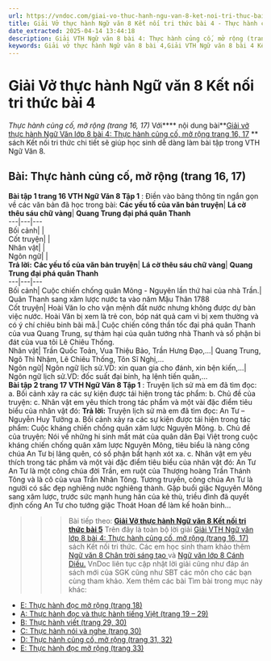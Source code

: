 ```yaml
---
url: https://vndoc.com/giai-vo-thuc-hanh-ngu-van-8-ket-noi-tri-thuc-bai-4-319820
title: Giải Vở thực hành Ngữ văn 8 Kết nối tri thức bài 4 - Thực hành củng cố, mở rộng (trang 16, 17) - VnDoc.com
date_extracted: 2025-04-14 13:44:18
description: Giải VTH Ngữ văn 8 bài 4: Thực hành củng cố, mở rộng (trang 16, 17) sách Kết nối tri thức có đáp án chi tiết cho các bạn cùng tham khảo.
keywords: Giải vở thực hành Ngữ văn 8 bài 4,Giải VTH Ngữ văn 8 bài 4 Kết nối tri thức,Giải vở thực hành Ngữ văn KNTT lớp 8,Ngữ văn lớp 8,Ngữ văn lớp 8 Kết nối tri thức,giải vở thực hành Ngữ văn lớp 8,bài Thực hành củng cố,mở rộng (trang 16,17)
---
```


# Giải Vở thực hành Ngữ văn 8 Kết nối tri thức bài 4
 _Thực hành củng cố, mở rộng \(trang 16, 17\)_
Với**** nội dung bài**[Giải vở thực hành Ngữ Văn lớp 8 bài 4: Thực hành củng cố, mở rộng trang 16, 17](<https://vndoc.com/giai-vo-thuc-hanh-ngu-van-8-ket-noi-tri-thuc-bai-4-319820>) ** sách Kết nối tri thức chi tiết sẽ giúp học sinh dễ dàng làm bài tập trong VTH Ngữ Văn 8.
## **Bài: Thực hành củng cố, mở rộng \(trang 16, 17\)**
**Bài tập 1 trang 16 VTH Ngữ Văn 8 Tập 1** : Điền vào bảng thông tin ngắn gọn về các văn bản đã học trong bài:
**Các yếu tố của văn bản truyện**| **Lá cờ thêu sáu chữ vàng**| **Quang Trung đại phá quân Thanh**  
---|---|---  
Bối cảnh| |   
Cốt truyện| |   
Nhân vật| |   
Ngôn ngữ| |   
**Trả lời:**
**Các yếu tố của văn bản truyện**| **Lá cờ thêu sáu chữ vàng**| **Quang Trung đại phá quân Thanh**  
---|---|---  
Bối cảnh| Cuộc chiến chống quân Mông - Nguyên lần thứ hai của nhà Trần.| Quân Thanh sang xâm lược nước ta vào năm Mậu Thân 1788  
Cốt truyện| Hoài Văn lo cho vận mệnh đất nước nhưng không được dự bàn việc nước. Hoài Văn bị xem là trẻ con, bóp nát quả cam vì bị xem thường và có ý chí chiêu binh bãi mã.| Cuộc chiến công thần tốc đại phá quân Thanh của vua Quang Trung, sự thảm hại của quân tướng nhà Thanh và số phận bi đát của vua tôi Lê Chiêu Thống.  
Nhân vật| Trần Quốc Toản, Vua Thiệu Bảo, Trần Hưng Đạo,…| Quang Trung, Ngô Thì Nhậm, Lê Chiêu Thống, Tôn Sĩ Nghị,…  
Ngôn ngữ| Ngôn ngữ lịch sử.VD: xin quan gia cho đánh, xin bện kiến,…| Ngôn ngữ lịch sử.VD: đốc suất đại binh, hạ lệnh tiến quân,…  
**Bài tập 2 trang 17 VTH Ngữ Văn 8 Tập 1** : Truyện lịch sử mà em đã tìm đọc:
a. Bối cảnh xảy ra các sự kiện được tái hiện trong tác phẩm:
b. Chủ đề của truyện:
c. Nhân vật em yêu thích trong tác phẩm và một vài đặc điểm tiêu biểu của nhân vật đó:
**Trả lời:**
Truyện lịch sử mà em đã tìm đọc: An Tư – Nguyễn Huy Tưởng
a. Bối cảnh xảy ra các sự kiện được tái hiện trong tác phẩm: Cuộc kháng chiến chống quân xâm lược Nguyên Mông.
b. Chủ đề của truyện: Nói về những hi sinh mất mát của quân dân Đại Việt trong cuộc kháng chiến chống quân xâm lược Nguyên Mông, tiêu biểu là nàng công chúa An Tư bị lãng quên, có số phận bất hạnh xót xa.
c. Nhân vật em yêu thích trong tác phẩm và một vài đặc điểm tiêu biểu của nhân vật đó: An Tư
An Tư là một công chúa đời Trần, em ruột của Thượng hoàng Trần Thánh Tông và là cô của vua Trần Nhân Tông. Tương truyền, công chúa An Tư là người có sắc đẹp nghiêng nước nghiêng thành. Gặp buổi giặc Nguyên Mông sang xâm lược, trước sức mạnh hung hãn của kẻ thù, triều đình đã quyết định cống An Tư cho tướng giặc Thoát Hoan để làm kế hoãn binh...
>>> Bài tiếp theo: [**Giải Vở thực hành Ngữ văn 8 Kết nối tri thức bài 5**](<https://vndoc.com/giai-vo-thuc-hanh-ngu-van-8-ket-noi-tri-thuc-bai-5-319823>)
Trên đây là toàn bộ lời giải [Giải VTH Ngữ văn lớp 8 bài 4: Thực hành củng cố, mở rộng \(trang 16, 17\) ](<https://vndoc.com/giai-vo-thuc-hanh-ngu-van-8-ket-noi-tri-thuc-bai-4-319820>) sách Kết nối tri thức. Các em học sinh tham khảo thêm [Ngữ văn 8 Chân trời sáng tạo ](<https://vndoc.com/ngu-van-8-chan-troi-sang-tao>)và [Ngữ văn lớp 8 Cánh Diều.](<https://vndoc.com/ngu-van-8-canh-dieu>) VnDoc liên tục cập nhật lời giải cũng như đáp án sách mới của SGK cũng như SBT các môn cho các bạn cùng tham khảo.
Xem thêm các bài Tìm bài trong mục này khác:
  * [E: Thực hành đọc mở rộng \(trang 18\)](</giai-vo-thuc-hanh-ngu-van-8-ket-noi-tri-thuc-bai-5-319823>)
  * [A: Thực hành đọc và thực hành tiếng Việt \(trang 19 – 29\)](</giai-vo-thuc-hanh-ngu-van-8-ket-noi-tri-thuc-bai-6-319825>)
  * [B: Thực hành viết \(trang 29, 30\)](</giai-vo-thuc-hanh-ngu-van-8-ket-noi-tri-thuc-bai-7-319828>)
  * [C: Thực hành nói và nghe \(trang 30\)](</giai-vo-thuc-hanh-ngu-van-8-ket-noi-tri-thuc-bai-8-319832>)
  * [D: Thực hành củng cố, mở rộng \(trang 31, 32\)](</giai-vo-thuc-hanh-ngu-van-8-ket-noi-tri-thuc-bai-9-319836>)
  * [E: Thực hành đọc mở rộng \(trang 33\)](</giai-vo-thuc-hanh-ngu-van-8-ket-noi-tri-thuc-bai-10-319843>)

